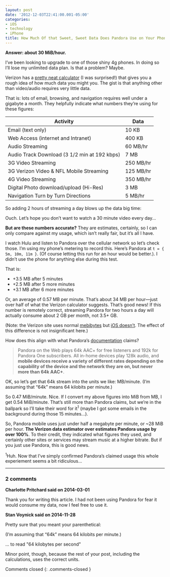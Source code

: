 ```yaml
---
layout: post
date: '2012-12-03T22:41:00.001-05:00'
categories:
- iOS
- technology
- iPhone
title: How Much Of that Sweet, Sweet Data Does Pandora Use on Your Phone?
---
```


**Answer: about 30 MiB/hour.**

I’ve been looking to upgrade to one of those shiny 4g phones. In doing so I’ll lose my unlimited data plan. Is that a problem? Maybe.

Verizon has a [pretty neat calculator](http://www.verizonwireless.com/b2c/splash/datacalculatorPopup.jsp) (I was surprised!) that gives you a rough idea of how much data you might you. The gist is that anything other than video/audio requires very little data.

That is: lots of email, browsing, and navigation requires well under a gigabyte a month. They helpfully indicate what numbers they’re using for these figures:

| Activity                                     | Data      |
|----------------------------------------------|-----------|
| Email (text only)                            | 10 KB     |
| Web Access (internet and Intranet)           | 400 KB    |
| Audio Streaming                              | 60 MB/hr  |
| Audio Track Download (3 1/2 min at 192 kbps) | 7 MB      |
| 3G Video Streaming                           | 250 MB/hr |
| 3G Verizon Video & NFL Mobile Streaming      | 125 MB/hr |
| 4G Video Streaming                           | 350 MB/hr |
| Digital Photo download/upload (Hi-Res)       | 3 MB      |
| Navigation Turn by Turn Directions           | 5 MB/hr   |

So adding 2 hours of streaming a day blows up the data big time:

Ouch. Let’s hope you don’t want to watch a 30 minute video every day...

**But are these numbers accurate?** They are estimates, certainly, so I can only compare against my usage, which isn’t really fair, but it’s all I have.

I watch Hulu and listen to Pandora over the cellular network so let’s check those. I’m using my phone’s metering to record this. Here’s Pandora at `t = { 5m, 10m, 11m }`. (Of course letting this run for an hour would be better.). I didn’t use the phone for anything else during this test.  

That is:  

* +3.5 MB after 5 minutes
* +2.5 MB after 5 more minutes
* +3.1 MB after 6 more minutes

Or, an average of 0.57 MB per minute. That’s about 34 MB per hour—just over half of what the Verizon calculator suggests. That’s good news! If this number is remotely correct, streaming Pandora for two hours a day will actually consume about 2 GB per month, not 3.5+ GB. 

(Note: the Verizon site uses normal [mebibytes](http://en.wikipedia.org/wiki/Mebibyte) but [iOS doesn’t](../../2012/12/does-ios-report-usage-in-mebibytes-or.html). The effect of this difference is not insignificant here.)

How does this align with what Pandora’s [documentation](http://help.pandora.com/customer/portal/articles/90985-audio-quality) claims?

> Pandora on the Web plays 64k AAC+ for free listeners and 192k for Pandora One subscribers. All in-home devices play 128k audio, and **mobile devices receive a variety of different rates depending on the capability of the device and the network they are on, but never more than 64k AAC+**. 

OK, so let’s get that 64k stream into the units we like: MB/minute. (I’m assuming that “64k” means 64 kilobits per minute.)

So 0.47 MiB/minute. Nice. If I convert my above figures into MiB from MB, I get 0.54 MiB/minute. That’s still more than Pandora claims, but we’re in the ballpark so I’ll take their word for it<sup>1</sup> (maybe I got some emails in the background during those 15 minutes...).

So, Pandora mobile uses just under half a megabyte per minute, or ~28 MiB per hour. **The Verizon data estimator over estimates Pandora usage by over 100%**. To their credit, they indicated what figures they used, and certainly other sites or services may stream music at a higher bitrate. But if you just use Pandora, this is good news.

<sup>1</sup>Huh. Now that I’ve simply confirmed Pandora’s claimed usage this whole experiement seems a bit ridiculous...

---

### 2 comments

**Charlotte Pritchard said on 2014-03-01**

Thank you for writing this article. I had not been using Pandora for fear it would consume my data, now I feel free to use it.

**Stan Voynick said on 2014-11-28**

Pretty sure that you meant your parenthetical:  

(I’m assuming that “64k” means 64 kilobits per minute.)

... to read "64 kilobytes per second"

Minor point, though, because the rest of your post, including the calculations, uses the correct units.

Comments closed
{: .comments-closed }